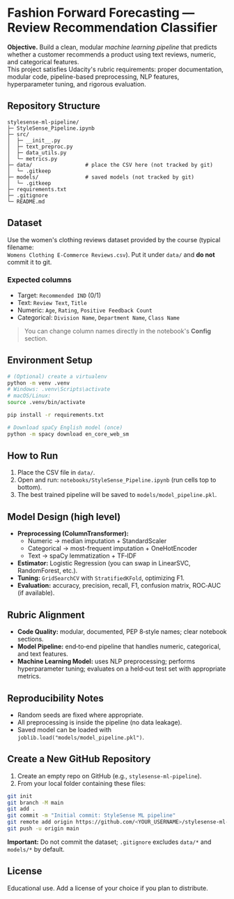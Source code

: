 # Fashion Forward Forecasting — Review Recommendation Classifier

**Objective.** Build a clean, modular *machine learning pipeline* that predicts whether a customer recommends a product using text reviews, numeric, and categorical features.  
This project satisfies Udacity's rubric requirements: proper documentation, modular code, pipeline-based preprocessing, NLP features, hyperparameter tuning, and rigorous evaluation.

## Repository Structure
```
stylesense-ml-pipeline/
├─ StyleSense_Pipeline.ipynb
├─ src/
│  ├─ __init__.py
│  ├─ text_preproc.py
│  ├─ data_utils.py
│  └─ metrics.py
├─ data/                 # place the CSV here (not tracked by git)
│  └─ .gitkeep
├─ models/               # saved models (not tracked by git)
│  └─ .gitkeep
├─ requirements.txt
├─ .gitignore
└─ README.md
```

## Dataset
Use the women's clothing reviews dataset provided by the course (typical filename:  
`Womens Clothing E-Commerce Reviews.csv`). Put it under `data/` and **do not** commit it to git.

### Expected columns
- Target: `Recommended IND` (0/1)
- Text: `Review Text`, `Title`
- Numeric: `Age`, `Rating`, `Positive Feedback Count`
- Categorical: `Division Name`, `Department Name`, `Class Name`

> You can change column names directly in the notebook's **Config** section.

## Environment Setup
```bash
# (Optional) create a virtualenv
python -m venv .venv
# Windows: .venv\Scripts\activate
# macOS/Linux:
source .venv/bin/activate

pip install -r requirements.txt

# Download spaCy English model (once)
python -m spacy download en_core_web_sm
```

## How to Run
1. Place the CSV file in `data/`.
2. Open and run: `notebooks/StyleSense_Pipeline.ipynb` (run cells top to bottom).
3. The best trained pipeline will be saved to `models/model_pipeline.pkl`.

## Model Design (high level)
- **Preprocessing (ColumnTransformer):**
  - Numeric → median imputation + StandardScaler
  - Categorical → most-frequent imputation + OneHotEncoder
  - Text → spaCy lemmatization + TF‑IDF
- **Estimator:** Logistic Regression (you can swap in LinearSVC, RandomForest, etc.).
- **Tuning:** `GridSearchCV` with `StratifiedKFold`, optimizing F1.
- **Evaluation:** accuracy, precision, recall, F1, confusion matrix, ROC‑AUC (if available).

## Rubric Alignment
- **Code Quality:** modular, documented, PEP 8‑style names; clear notebook sections.
- **Model Pipeline:** end‑to‑end pipeline that handles numeric, categorical, and text features.
- **Machine Learning Model:** uses NLP preprocessing; performs hyperparameter tuning; evaluates on a held‑out test set with appropriate metrics.

## Reproducibility Notes
- Random seeds are fixed where appropriate.
- All preprocessing is inside the pipeline (no data leakage).
- Saved model can be loaded with `joblib.load("models/model_pipeline.pkl")`.

## Create a New GitHub Repository
1. Create an empty repo on GitHub (e.g., `stylesense-ml-pipeline`).
2. From your local folder containing these files:
```bash
git init
git branch -M main
git add .
git commit -m "Initial commit: StyleSense ML pipeline"
git remote add origin https://github.com/<YOUR_USERNAME>/stylesense-ml-pipeline.git
git push -u origin main
```
**Important:** Do not commit the dataset; `.gitignore` excludes `data/*` and `models/*` by default.

## License
Educational use. Add a license of your choice if you plan to distribute.
